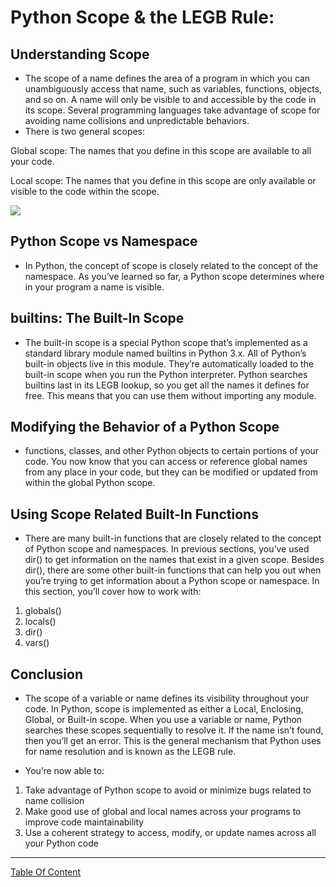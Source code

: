 # Python Scope & the LEGB Rule:

## Understanding Scope
- The scope of a name defines the area of a program in which you can unambiguously access that name, such as variables, functions, objects, and so on. A name will only be visible to and accessible by the code in its scope. Several programming languages take advantage of scope for avoiding name collisions and unpredictable behaviors.
- There is two general scopes:

Global scope: The names that you define in this scope are available to all your code.

Local scope: The names that you define in this scope are only available or visible to the code within the scope.

![](https://cdn.educba.com/academy/wp-content/uploads/2019/11/scope-in-python.png)

## Python Scope vs Namespace
- In Python, the concept of scope is closely related to the concept of the namespace. As you’ve learned so far, a Python scope determines where in your program a name is visible.

## builtins: The Built-In Scope
- The built-in scope is a special Python scope that’s implemented as a standard library module named builtins in Python 3.x. All of Python’s built-in objects live in this module. They’re automatically loaded to the built-in scope when you run the Python interpreter. Python searches builtins last in its LEGB lookup, so you get all the names it defines for free. This means that you can use them without importing any module.

## Modifying the Behavior of a Python Scope
- functions, classes, and other Python objects to certain portions of your code. You now know that you can access or reference global names from any place in your code, but they can be modified or updated from within the global Python scope.

## Using Scope Related Built-In Functions 
- There are many built-in functions that are closely related to the concept of Python scope and namespaces. In previous sections, you’ve used dir() to get information on the names that exist in a given scope. Besides dir(), there are some other built-in functions that can help you out when you’re trying to get information about a Python scope or namespace. In this section, you’ll cover how to work with:

1) globals()
2) locals()
3) dir()
4) vars()

## Conclusion
- The scope of a variable or name defines its visibility throughout your code. In Python, scope is implemented as either a Local, Enclosing, Global, or Built-in scope. When you use a variable or name, Python searches these scopes sequentially to resolve it. If the name isn’t found, then you’ll get an error. This is the general mechanism that Python uses for name resolution and is known as the LEGB rule.

- You’re now able to:
1) Take advantage of Python scope to avoid or minimize bugs related to name collision
2) Make good use of global and local names across your programs to improve code maintainability
3) Use a coherent strategy to access, modify, or update names across all your Python code

-----------------------------------------------------------------



[Table Of Content](https://github.com/omarXzain/401-reading-notes)

